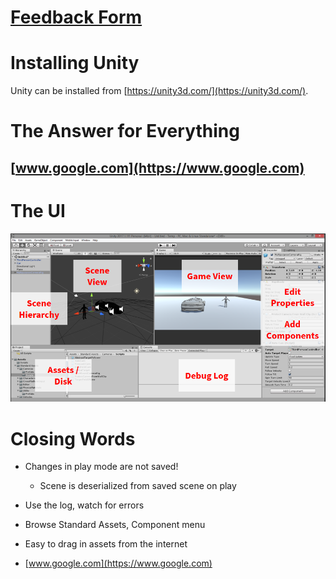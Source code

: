 # [Feedback Form](https://docs.google.com/forms/d/e/1FAIpQLSd7DQD5rOxRkL9pYdwFRRgaHd12eefMpkwxRBqk2p6X0fqwtQ/viewform?usp=sf_link)

# Installing Unity

Unity can be installed from [https://unity3d.com/](https://unity3d.com/).

# The Answer for Everything

## [www.google.com](https://www.google.com)

# The UI

![The Unity UI](./images/UnityUI.png)

# Closing Words

- Changes in play mode are not saved!

  - Scene is deserialized from saved scene on play

- Use the log, watch for errors

- Browse Standard Assets, Component menu

- Easy to drag in assets from the internet

- [www.google.com](https://www.google.com)
